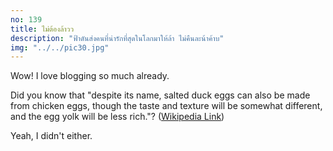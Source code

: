 ```yaml
---
no: 139
title: ไม่ต้องล้าวว
description: "ฟ้าดันส่งคนที่น่ารักที่สุดในโลกมาให้ล้า ไม่คืนละน้าค้าบ"
img: "../../pic30.jpg"
---
```


Wow! I love blogging so much already.

Did you know that "despite its name, salted duck eggs can also be made from
chicken eggs, though the taste and texture will be somewhat different, and the
egg yolk will be less rich."?
([Wikipedia Link](https://en.wikipedia.org/wiki/Salted_duck_egg))

Yeah, I didn't either.
